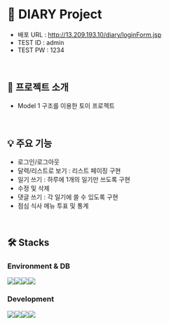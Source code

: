 # 📖 DIARY Project

- 배포 URL : <http://13.209.193.10/diary/loginForm.jsp>
- TEST ID : admin
- TEST PW : 1234   
<br>

## 🎈 프로젝트 소개
- Model 1 구조를 이용한 토이 프로젝트   
<br>

## 💡 주요 기능 
- 로그인/로그아웃
- 달력/리스트로 보기 : 리스트 페이징 구현
- 일기 쓰기 : 하루에 1개의 일기만 쓰도록 구현
- 수정 및 삭제
- 댓글 쓰기 : 각 일기에 쓸 수 있도록 구현
- 점심 식사 메뉴 투표 및 통계
<br>

## 🛠️ Stacks 
### Environment & DB
<img src="https://img.shields.io/badge/mac%20os-000000?style=for-the-badge&logo=apple&logoColor=white"><img src="https://img.shields.io/badge/Eclipse-2C2255?style=for-the-badge&logo=eclipse&logoColor=white"><img src="https://img.shields.io/badge/GitHub-100000?style=for-the-badge&logo=github&logoColor=white"><img src="https://img.shields.io/badge/MariaDB-003545?style=for-the-badge&logo=mariadb&logoColor=white">   

### Development
<img src="https://img.shields.io/badge/Java-007396.svg?&style=for-the-badge&logo=Java&logoColor=white"><img src="https://img.shields.io/badge/HTML5-E34F26?style=for-the-badge&logo=html5&logoColor=white"><img src="https://img.shields.io/badge/CSS3-1572B6?style=for-the-badge&logo=css3&logoColor=white"><img src="https://img.shields.io/badge/Bootstrap-563D7C?style=for-the-badge&logo=bootstrap&logoColor=white"> 
